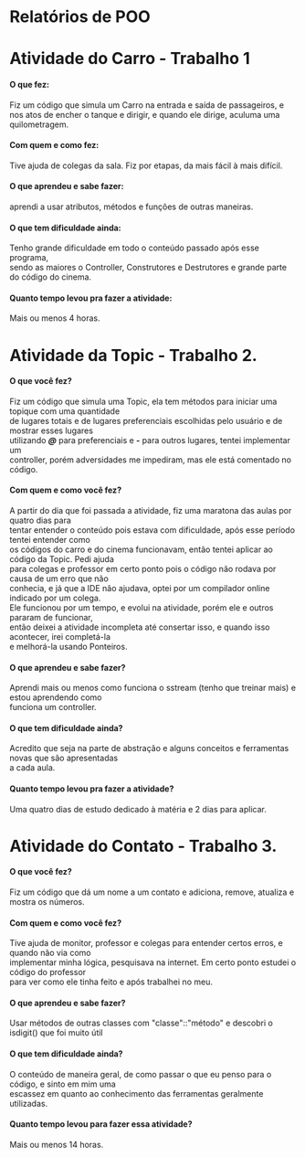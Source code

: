 # Relatórios de POO


# Atividade do Carro - Trabalho 1

   #### O que fez:  
   Fiz um código que simula um Carro na entrada e saída de passageiros, e nos atos de encher o 
   tanque e dirigir, e quando ele dirige, aculuma uma quilometragem.  
   #### Com quem e como fez:  
   Tive ajuda de colegas da sala. Fiz por etapas, da mais fácil à mais difícil. 
   #### O que aprendeu e sabe fazer:  
   aprendi a usar atributos, métodos e funções de outras maneiras.  
   #### O que tem dificuldade ainda:  
   Tenho grande dificuldade em todo o conteúdo passado após esse programa,  
   sendo as maiores o Controller, Construtores e Destrutores e grande parte do código do cinema.
   #### Quanto tempo levou pra fazer a atividade:  
   Mais ou menos 4 horas.
   
   # Atividade da Topic - Trabalho 2.  
   
   #### O que você fez?  
   Fiz um código que simula uma Topic, ela tem métodos para iniciar uma topique com uma quantidade  
   de lugares totais e de lugares preferenciais escolhidas pelo usuário e de mostrar esses lugares  
   utilizando **_@_** para preferenciais e **_-_** para outros lugares, tentei implementar um  
   controller, porém adversidades me impediram, mas ele está comentado no código. 
   
   #### Com quem e como você fez?  
   A partir do dia que foi passada a atividade, fiz uma maratona das aulas por quatro dias para  
   tentar entender o conteúdo pois estava com dificuldade, após esse período tentei entender como  
   os códigos do carro e do cinema funcionavam, então tentei aplicar ao código da Topic. Pedi ajuda  
   para colegas e professor em certo ponto pois o código não rodava por causa de um erro que não  
   conhecia, e já que a IDE não ajudava, optei por um compilador online indicado por um colega.  
   Ele funcionou por um tempo, e evolui na atividade, porém ele e outros pararam de funcionar,  
   então deixei a atividade incompleta até consertar isso, e quando isso acontecer, irei completá-la  
   e melhorá-la usando Ponteiros.
   
   #### O que aprendeu e sabe fazer?  
   Aprendi mais ou menos como funciona o sstream (tenho que treinar mais) e estou aprendendo como  
   funciona um controller.
   
   #### O que tem dificuldade ainda?  
   Acredito que seja na parte de abstração e alguns conceitos e ferramentas novas que são apresentadas  
   a cada aula.
   #### Quanto tempo levou pra fazer a atividade?  
   Uma quatro dias de estudo dedicado à matéria e 2 dias para aplicar.
   
   # Atividade do Contato - Trabalho 3.
   
   #### O que você fez?
   Fiz um código que dá um nome a um contato e adiciona, remove, atualiza e mostra os números.  
   
   #### Com quem e como você fez?
   Tive ajuda de monitor, professor e colegas para entender certos erros, e quando não via como  
   implementar minha lógica, pesquisava na internet. Em certo ponto estudei o código do professor  
   para ver como ele tinha feito e após trabalhei no meu.
   
   #### O que aprendeu e sabe fazer?
   Usar métodos de outras classes com "classe"::"método" e descobri o isdigit() que foi muito útil
   
   #### O que tem dificuldade ainda?
   O conteúdo de maneira geral, de como passar o que eu penso para o código, e sinto em mim uma  
   escassez em quanto ao conhecimento das ferramentas geralmente utilizadas.
   
   #### Quanto tempo levou para fazer essa atividade?
   Mais ou menos 14 horas.
